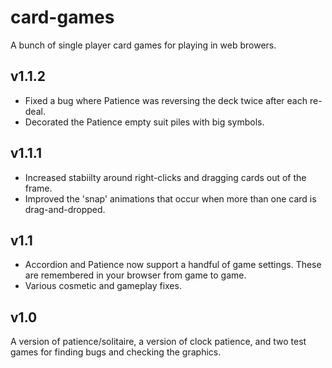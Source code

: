 # card-games
A bunch of single player card games for playing in web browers.

## v1.1.2
* Fixed a bug where Patience was reversing the deck twice after each re-deal.
* Decorated the Patience empty suit piles with big symbols.

## v1.1.1
* Increased stabiilty around right-clicks and dragging cards out of the frame.
* Improved the 'snap' animations that occur when more than one card is drag-and-dropped.

## v1.1
* Accordion and Patience now support a handful of game settings. These are remembered in your browser from game to game.
* Various cosmetic and gameplay fixes.

## v1.0
A version of patience/solitaire, a version of clock patience, and two test games for finding bugs and checking the graphics.

